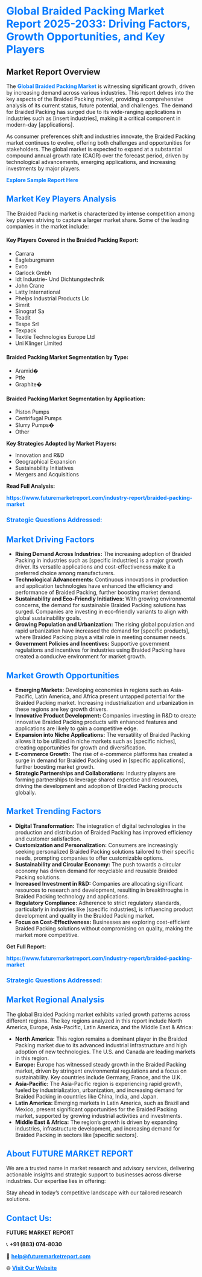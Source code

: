 <h1 style="color: #007BFF;">Global Braided Packing Market Report 2025-2033: Driving Factors, Growth Opportunities, and Key Players</h1>

<section id="overview">
<h2>Market Report Overview</h2>
<p>The <a href="https://www.futuremarketreport.com/industry-report/braided-packing-market" style="color: #007BFF; text-decoration: none;"><strong>Global Braided Packing Market</strong></a> is witnessing significant growth, driven by increasing demand across various industries. This report delves into the key aspects of the Braided Packing market, providing a comprehensive analysis of its current status, future potential, and challenges. The demand for Braided Packing has surged due to its wide-ranging applications in industries such as [insert industries], making it a critical component in modern-day [applications].</p>
<p>As consumer preferences shift and industries innovate, the Braided Packing market continues to evolve, offering both challenges and opportunities for stakeholders. The global market is expected to expand at a substantial compound annual growth rate (CAGR) over the forecast period, driven by technological advancements, emerging applications, and increasing investments by major players.</p>
</section>

<section id="overview">
<p><a href="https://www.futuremarketreport.com/request-sample/reportId=29566" style="color: #007BFF; text-decoration: none;"><strong>Explore Sample Report Here</strong></a></p>
</section>

<section id="key-players">
<h2 style="color: #007BFF;">Market Key Players Analysis</h2>
<p>The Braided Packing market is characterized by intense competition among key players striving to capture a larger market share. Some of the leading companies in the market include:</p>
<h4>Key Players Covered in the Braided Packing Report:</h4>
<ul><li>Carrara</li><li>Eagleburgmann</li><li>Evco</li><li>Garlock Gmbh</li><li>Idt Industrie- Und Dichtungstechnik</li><li>John Crane</li><li>Latty International</li><li>Phelps Industrial Products Llc</li><li>Simrit</li><li>Sinograf Sa</li><li>Teadit</li><li>Tespe Srl</li><li>Texpack</li><li>Textile Technologies Europe Ltd</li><li>Uni Klinger Limited</li></ul>
<h4>Braided Packing Market Segmentation by Type:</h4>
<ul><li>Aramid�</li><li>Ptfe</li><li>Graphite�</li></ul>

<h4>Braided Packing Market Segmentation by Application:</h4>
<ul><li>Piston Pumps</li><li>Centrifugal Pumps</li><li>Slurry Pumps�</li><li>Other</li></ul>
<p><strong>Key Strategies Adopted by Market Players:</strong></p>
<ul>
<li>Innovation and R&D</li>
<li>Geographical Expansion</li>
<li>Sustainability Initiatives</li>
<li>Mergers and Acquisitions</li>
</ul>
</section>

<section>
<p><strong>Read Full Analysis: </strong></p><a href="https://www.futuremarketreport.com/industry-report/braided-packing-market" style="color: #007BFF; text-decoration: none;"><strong>https://www.futuremarketreport.com/industry-report/braided-packing-market</strong></a>
<h3 style="color: #007BFF;">Strategic Questions Addressed:</h3>
</section>

<section id="driving-factors">
<h2 style="color: #007BFF;">Market Driving Factors</h2>
<ul>
<li><strong>Rising Demand Across Industries:</strong> The increasing adoption of Braided Packing in industries such as [specific industries] is a major growth driver. Its versatile applications and cost-effectiveness make it a preferred choice among manufacturers.</li>
<li><strong>Technological Advancements:</strong> Continuous innovations in production and application technologies have enhanced the efficiency and performance of Braided Packing, further boosting market demand.</li>
<li><strong>Sustainability and Eco-Friendly Initiatives:</strong> With growing environmental concerns, the demand for sustainable Braided Packing solutions has surged. Companies are investing in eco-friendly variants to align with global sustainability goals.</li>
<li><strong>Growing Population and Urbanization:</strong> The rising global population and rapid urbanization have increased the demand for [specific products], where Braided Packing plays a vital role in meeting consumer needs.</li>
<li><strong>Government Policies and Incentives:</strong> Supportive government regulations and incentives for industries using Braided Packing have created a conducive environment for market growth.</li>
</ul>
</section>

<section id="growth-opportunities">
<h2 style="color: #007BFF;">Market Growth Opportunities</h2>
<ul>
<li><strong>Emerging Markets:</strong> Developing economies in regions such as Asia-Pacific, Latin America, and Africa present untapped potential for the Braided Packing market. Increasing industrialization and urbanization in these regions are key growth drivers.</li>
<li><strong>Innovative Product Development:</strong> Companies investing in R&D to create innovative Braided Packing products with enhanced features and applications are likely to gain a competitive edge.</li>
<li><strong>Expansion into Niche Applications:</strong> The versatility of Braided Packing allows it to be utilized in niche markets such as [specific niches], creating opportunities for growth and diversification.</li>
<li><strong>E-commerce Growth:</strong> The rise of e-commerce platforms has created a surge in demand for Braided Packing used in [specific applications], further boosting market growth.</li>
<li><strong>Strategic Partnerships and Collaborations:</strong> Industry players are forming partnerships to leverage shared expertise and resources, driving the development and adoption of Braided Packing products globally.</li>
</ul>
</section>

<section id="trending-factors">
<h2 style="color: #007BFF;">Market Trending Factors</h2>
<ul>
<li><strong>Digital Transformation:</strong> The integration of digital technologies in the production and distribution of Braided Packing has improved efficiency and customer satisfaction.</li>
<li><strong>Customization and Personalization:</strong> Consumers are increasingly seeking personalized Braided Packing solutions tailored to their specific needs, prompting companies to offer customizable options.</li>
<li><strong>Sustainability and Circular Economy:</strong> The push towards a circular economy has driven demand for recyclable and reusable Braided Packing solutions.</li>
<li><strong>Increased Investment in R&D:</strong> Companies are allocating significant resources to research and development, resulting in breakthroughs in Braided Packing technology and applications.</li>
<li><strong>Regulatory Compliance:</strong> Adherence to strict regulatory standards, particularly in industries like [specific industries], is influencing product development and quality in the Braided Packing market.</li>
<li><strong>Focus on Cost-Effectiveness:</strong> Businesses are exploring cost-efficient Braided Packing solutions without compromising on quality, making the market more competitive.</li>
</ul>
</section>

<section>
<p><strong>Get Full Report: </strong></p><a href="https://www.futuremarketreport.com/industry-report/braided-packing-market" style="color: #007BFF; text-decoration: none;"><strong>https://www.futuremarketreport.com/industry-report/braided-packing-market</strong></a>
<h3 style="color: #007BFF;">Strategic Questions Addressed:</h3>
</section>


<section id="regional-analysis">
<h2 style="color: #007BFF;">Market Regional Analysis</h2>
<p>The global Braided Packing market exhibits varied growth patterns across different regions. The key regions analyzed in this report include North America, Europe, Asia-Pacific, Latin America, and the Middle East & Africa:</p>
<ul>
<li><strong>North America:</strong> This region remains a dominant player in the Braided Packing market due to its advanced industrial infrastructure and high adoption of new technologies. The U.S. and Canada are leading markets in this region.</li>
<li><strong>Europe:</strong> Europe has witnessed steady growth in the Braided Packing market, driven by stringent environmental regulations and a focus on sustainability. Key countries include Germany, France, and the U.K.</li>
<li><strong>Asia-Pacific:</strong> The Asia-Pacific region is experiencing rapid growth, fueled by industrialization, urbanization, and increasing demand for Braided Packing in countries like China, India, and Japan.</li>
<li><strong>Latin America:</strong> Emerging markets in Latin America, such as Brazil and Mexico, present significant opportunities for the Braided Packing market, supported by growing industrial activities and investments.</li>
<li><strong>Middle East & Africa:</strong> The region’s growth is driven by expanding industries, infrastructure development, and increasing demand for Braided Packing in sectors like [specific sectors].</li>
</ul>
</section>

<footer>
<h2 style="color: #007BFF;">About FUTURE MARKET REPORT</h2>
<p>We are a trusted name in market research and advisory services, delivering actionable insights and strategic support to businesses across diverse industries. Our expertise lies in offering:</p>

<p>Stay ahead in today’s competitive landscape with our tailored research solutions.</p>

<h2 style="color: #007BFF;">Contact Us:</h2>
<p><strong>FUTURE MARKET REPORT</strong></p>
<p>📞 <strong>+91 (883) 074-8030</strong></p>
<p>📧 <strong><a href="mailto:help@futuremarketreport.com" style="color: #007BFF;">help@futuremarketreport.com</a></strong></p>
<p>🌐 <strong><a href="https://www.futuremarketreport.com/" style="color: #007BFF;">Visit Our Website</a></strong></p>
</footer>